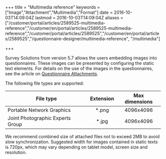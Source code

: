 ﻿+++
title = "Multimedia reference"
keywords = ["Image","Attachment","Multimedia","Format"]
date = 2016-10-03T14:09:04Z
lastmod = 2016-10-03T14:09:04Z
aliases = ["/customer/portal/articles/2589525-multimedia-reference","/customer/en/portal/articles/2589525-multimedia-reference","/customer/portal/articles/2589525","/customer/en/portal/articles/2589525","/questionnaire-designer/multimedia-reference", "/multimedia"]

+++

Survey Solutions from version 5.7 allows the users embedding images into
questionnaires. These images can be presented by configuring the static
text elements. For details on the use of the images in the
questionnaires, see the article
on [Questionnaire Attachments](/questionnaire-designer/toolbar/questionnaire-attachments).  
  
The following file types are supported:

<table>
<thead>
<tr class="header">
<th>File type</th>
<th style="text-align: center;">Extension</th>
<th style="text-align: center;">Max dimensions</th>
</tr>
</thead>
<tbody>
<tr class="odd">
<td>Portable Network Graphics</td>
<td style="text-align: center;">*.png</td>
<td style="text-align: center;">4096x4096</td>
</tr>
<tr class="even">
<td>Joint Photographic Experts Group</td>
<td style="text-align: center;">*.jpg</td>
<td style="text-align: center;">4096x4096</td>
</tr>
</tbody>
</table>

  
We recommend combined size of attached files not to exceed 2MB to avoid
slow synchronization. Suggested width for images contained in static
texts is 720px, which may vary depending on tablet model, screen size
and resolution.
